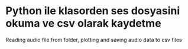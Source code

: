# Python ile klasorden ses dosyasini okuma ve csv olarak kaydetme
Reading audio file from folder, plotting and saving audio data to csv files

